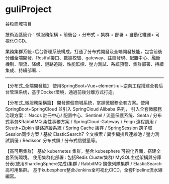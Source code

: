 # guliProject
谷粒商城項目

技術涵蓋簡介：微服務架構 + 前後台 + 分布式  + 集群 + 部署 + 自動化維運+ 可視化CICD。

業務集群系統+后台管理系统構成，打通了分布式開發及全端開發技能，包含前後分離全端開發、Restful接口、數據校驗、gateway、註冊發現、配置中心、融斷機制、限流、降级、鏈路追蹤、性能監控、壓力測試、系統預警、集群部署、持續集成、持續部署…

-------------------------------------------------------------------------------------------------------------------------------------------------------
【分布式_全端開發篇】
使用SpringBoot+Vue+element-ui+逆向工程搭建全套后台管理系统，基于Docker環境，通過前後分離方式打造。

【分布式_微服務架構篇】
開發整個商城系統，掌握微服務全套方案。使用 SpringBoot+SpringCloud 並引入 SpringCloud Alibaba 系列，
引入全套微服務治理方案：
    Nacos 註冊中心/
    配置中心、Sentinel /
    流量保護系统、Seata /
    分布式事务&RabbitMQ 柔性事務方案 / 
    SpringCloud-Gateway /
    Feign 遠程調用 / 
    Sleuth+Zipkin 鏈路追蹤系統 /
    Spring Cache 緩存 /
    SpringSession 跨子域 Session同步方案 /
    基於 ElasticSearch7 全文檢索 / 
    異步編排與連線池 /
    壓力測試調優 /
    Redisson 分布式鎖 /
    分布式信號量等。


【高可用集群】
基於 kubernetes 集群，整合 kubesphere 可視化界面，搭建全套系统環境。
使用集群化部署 : 
    包括Redis Cluster集群/
    MySQL主從架構與分庫分表(使用ShardingSphere完成)集群 / 
    RabbitMQ 鏡像列隊集群 / 
    ElasticSearch高可用集群。
 基于kubesphere整合Jenkins全可视化CICD，全套Pipeline流水線編寫。
